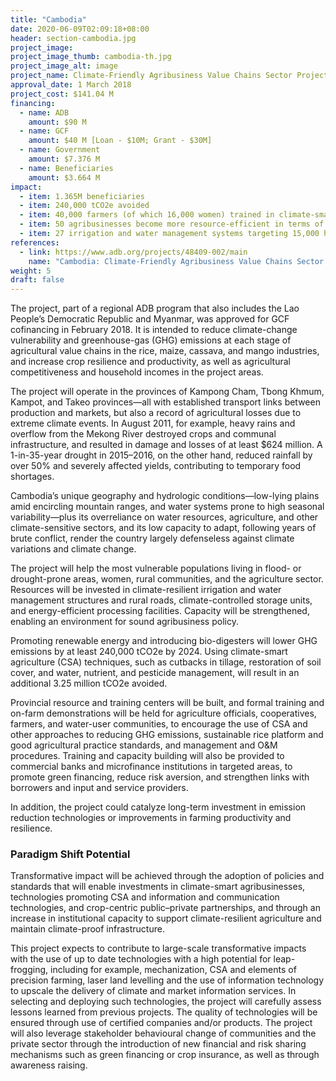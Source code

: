 ```yaml
---
title: "Cambodia"
date: 2020-06-09T02:09:18+08:00
header: section-cambodia.jpg
project_image:
project_image_thumb: cambodia-th.jpg
project_image_alt: image
project_name: Climate-Friendly Agribusiness Value Chains Sector Project in Cambodia
approval_date: 1 March 2018
project_cost: $141.04 M
financing:
  - name: ADB
    amount: $90 M
  - name: GCF
    amount: $40 M [Loan - $10M; Grant - $30M]
  - name: Government
    amount: $7.376 M
  - name: Beneficiaries
    amount: $3.664 M
impact:
  - item: 1.365M beneficiaries
  - item: 240,000 tCO2e avoided
  - item: 40,000 farmers (of which 16,000 women) trained in climate-smart agriculture
  - item: 50 agribusinesses become more resource-efficient in terms of water savings, energy, and reduction in postharvest losses 
  - item: 27 irrigation and water management systems targeting 15,000 ha and 25,000 households (with at least 50,000 women) rehabilitated and made climate-resilient 
references:
  - link: https://www.adb.org/projects/48409-002/main
    name: "Cambodia: Climate-Friendly Agribusiness Value Chains Sector Project"
weight: 5
draft: false
---
```


The project, part of a regional ADB program that also includes the Lao People’s Democratic Republic and Myanmar, was approved for GCF cofinancing in February 2018. It is intended to reduce climate-change vulnerability and greenhouse-gas (GHG) emissions at each stage of agricultural value chains in the rice, maize, cassava, and mango industries, and increase crop resilience and productivity, as well as agricultural competitiveness and household incomes in the project areas.

The project will operate in the provinces of Kampong Cham, Tbong Khmum, Kampot, and Takeo provinces—all with established transport links between production and markets, but also a record of agricultural losses due to extreme climate events. In August 2011, for example, heavy rains and overflow from the Mekong River destroyed crops and communal infrastructure, and resulted in damage and losses of at least $624 million. A 1-in-35-year drought in 2015–2016, on the other hand, reduced rainfall by over 50% and severely affected yields, contributing to temporary food shortages.

Cambodia’s unique geography and hydrologic conditions—low-lying plains amid encircling mountain ranges, and water systems prone to high seasonal variability—plus its overreliance on water resources, agriculture, and other climate-sensitive sectors, and its low capacity to adapt, following years of brute conflict, render the country largely defenseless against climate variations and climate change.

The project will help the most vulnerable populations living in flood- or drought-prone areas, women, rural communities, and the agriculture sector. Resources will be invested in climate-resilient irrigation and water management structures and rural roads, climate-controlled storage units, and energy-efficient processing facilities. Capacity will be strengthened, enabling an environment for sound agribusiness policy.

Promoting renewable energy and introducing bio-digesters will lower GHG emissions by at least 240,000 tCO2e by 2024. Using climate-smart agriculture (CSA) techniques, such as cutbacks in tillage, restoration of soil cover, and water, nutrient, and pesticide management, will result in an additional 3.25 million tCO2e avoided.

Provincial resource and training centers will be built, and formal training and on-farm demonstrations will be held for agriculture officials, cooperatives, farmers, and water-user communities, to encourage the use of CSA and other approaches to reducing GHG emissions, sustainable rice platform and good agricultural practice standards, and management and O&M procedures. Training and capacity building will also be provided to commercial banks and microfinance institutions in targeted areas, to promote green financing, reduce risk aversion, and strengthen links with borrowers and input and service providers.

In addition, the project could catalyze long-term investment in emission reduction technologies or improvements in farming productivity and resilience.

### Paradigm Shift Potential

Transformative impact will be achieved through the adoption of policies and standards that will enable investments in climate-smart agribusinesses, technologies promoting CSA and information and communication technologies, and crop-centric public–private partnerships, and through an increase in institutional capacity to support climate-resilient agriculture and maintain climate-proof infrastructure.

This project expects to contribute to large-scale transformative impacts with the use of up to date technologies with a high potential for leap-frogging, including for example, mechanization, CSA and elements of precision farming, laser land levelling and the use of information technology to upscale the delivery of climate and market information services. In selecting and deploying such technologies, the project will carefully assess lessons learned from previous projects. The quality of technologies will be ensured through use of certified companies and/or products. 
The project will also leverage stakeholder behavioural change of communities and the private sector through the introduction of new financial and risk sharing mechanisms such as green financing or crop insurance, as well as through awareness raising. 

